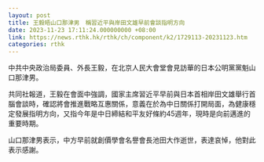 ```yaml
---
layout: post
title: 王毅晤山口那津男　稱習近平與岸田文雄早前會談指明方向
date: 2023-11-23 17:11:24.000000000 +08:00
link: https://news.rthk.hk/rthk/ch/component/k2/1729113-20231123.htm
categories: rthk
---
```


中共中央政治局委員、外長王毅，在北京人民大會堂會見訪華的日本公明黨黨魁山口那津男。

共同社報道，王毅在會面中強調，國家主席習近平早前與日本首相岸田文雄舉行首腦會談時，確認將會推進戰略互惠關係，意義在於為中日關係打開局面，為健康穩定發展指明方向，又指今年是中日締結和平友好條約45週年，現時是向前邁進的重要時期。

山口那津男表示，中方早前就創價學會名譽會長池田大作逝世，表達哀悼，他對此表示感謝。
